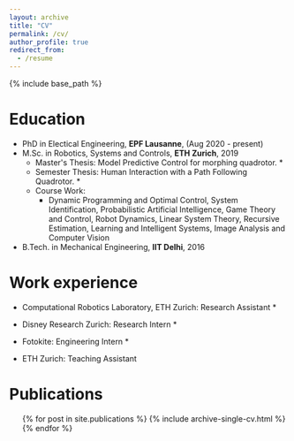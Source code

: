 ```yaml
---
layout: archive
title: "CV"
permalink: /cv/
author_profile: true
redirect_from:
  - /resume
---
```


{% include base_path %}

Education
======
* PhD in Electical Engineering, **EPF Lausanne**, (Aug 2020 - present)
* M.Sc. in Robotics, Systems and Controls, **ETH Zurich**, 2019
  * Master's Thesis: Model Predictive Control for morphing quadrotor.
    * 
  * Semester Thesis: Human Interaction with a Path Following Quadrotor.
    * 
  * Course Work:
    * Dynamic Programming and Optimal Control, System Identification, Probabilistic Artificial Intelligence, Game Theory and Control, Robot Dynamics, Linear System Theory, Recursive Estimation, Learning and Intelligent Systems, Image Analysis and Computer Vision
* B.Tech. in Mechanical Engineering, **IIT Delhi**, 2016


Work experience
======
* Computational Robotics Laboratory, ETH Zurich: Research Assistant
  * 

* Disney Research Zurich: Research Intern
  * 
  
* Fotokite: Engineering Intern
  * 

* ETH Zurich: Teaching Assistant

Publications
======
  <ul>{% for post in site.publications %}
    {% include archive-single-cv.html %}
  {% endfor %}</ul>
  
<!-- Talks
======
  <ul>{% for post in site.talks %}
    {% include archive-single-talk-cv.html %}
  {% endfor %}</ul> -->
  
<!-- Teaching
======
  <ul>{% for post in site.teaching %}
    {% include archive-single-cv.html %}
  {% endfor %}</ul>
   -->
<!-- Service and leadership
======
* Currently signed in to 43 different slack teams -->
